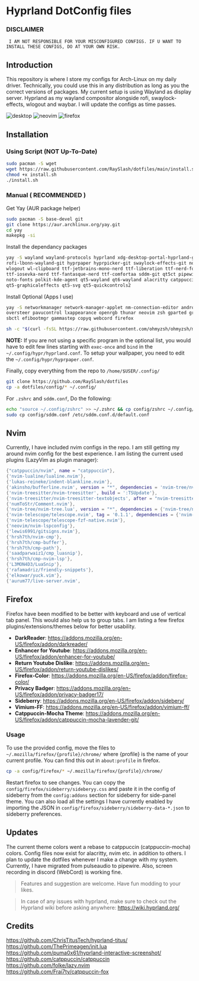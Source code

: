 # Hyprland DotConfig files

### DISCLAIMER

``` I AM NOT RESPONSIBLE FOR YOUR MISCONFIGURED CONFIGS. IF U WANT TO INSTALL THESE CONFIGS, DO AT YOUR OWN RISK.```

## Introduction
This repository is where I store my configs for Arch-Linux on my daily driver. Technically, you could use this in any distribution as long as you the correct versions of packages. My current setup is using Wayland as display server. Hyprland as my wayland compositor alongside rofi, swaylock-effects, wlogout and waybar. I will update the configs as time passes.

![desktop](https://github.com/RaySlash/dotfiles/assets/45141270/7c1b3f05-753e-42b9-8994-6b7db3ad11be)
![neovim](https://github.com/RaySlash/dotfiles/assets/45141270/6f777357-c407-4af1-a7cd-bda81217494a)
![firefox](https://github.com/RaySlash/dotfiles/assets/45141270/1cf69a14-2f63-49cd-a74f-cf83cadaa4dd)

## Installation

### Using Script (NOT Up-To-Date)
``` bash
sudo pacman -S wget
wget https://raw.githubusercontent.com/RaySlash/dotfiles/main/install.sh
chmod +x install.sh
./install.sh
```


### Manual ( **RECOMMENDED** )
Get Yay (AUR package helper)
``` bash
sudo pacman -S base-devel git
git clone https://aur.archlinux.org/yay.git
cd yay
makepkg -si
```

Install the dependancy packages
``` bash
yay -S wayland wayland-protocols hyprland xdg-desktop-portal-hyprland-git waybar-hyprland \
rofi-lbonn-wayland-git hyprpaper hyprpicker-git swaylock-effects-git noto-fonts-emoji neofetch mpd \
wlogout wl-clipboard ttf-jetbrains-mono-nerd ttf-liberation ttf-nerd-fonts-symbols-common \
ttf-iosevka-nerd ttf-fantasque-nerd ttf-comfortaa sddm-git qt5ct pipewire pipewire-pulse wireplumber \
noto-fonts polkit-kde-agent qt5-wayland qt6-wayland alacritty catppuccin-gtk-theme-mocha sddm-catppuccin-git \ 
qt5-graphicaleffects qt5-svg qt5-quickcontrols2
```
Install Optional (Apps I use)
``` bash
yay -S networkmanager network-manager-applet nm-connection-editor android-tools kdeconnect linux-headers \
oversteer pavucontrol lxappearance openrgb thunar neovim zsh gparted grimshot \
sbctl efibootmgr gammastep copyq webcord firefox

sh -c "$(curl -fsSL https://raw.githubusercontent.com/ohmyzsh/ohmyzsh/master/tools/install.sh)"
```

**NOTE:** If you are not using a specific program in the optional list, you would have to edit few lines starting with ```exec-once``` and ```bind``` in the ```~/.config/hypr/hyprland.conf```. To setup your wallpaper, you need to edit the ```~/.config/hypr/hyprpaper.conf```.

Finally, copy everything from the repo to ```/home/$USER/.config/```
``` bash
git clone https://github.com/RaySlash/dotfiles
cp -a dotfiles/config/* ~/.config/
```
For ```.zshrc``` and ```sddm.conf```, Do the following:
``` bash
echo "source ~/.config/zshrc" >> ~/.zshrc && cp config/zshrc ~/.config/
sudo cp config/sddm.conf /etc/sddm.conf.d/default.conf
```

## Nvim
Currently, I have included nvim configs in the repo. I am still getting my around nvim config for the best experience. I am listing the current used plugins (LazyVim as plugin manager):
```lua
{"catppuccin/nvim", name = "catppuccin"},
{'nvim-lualine/lualine.nvim'},
{'lukas-reineke/indent-blankline.nvim'},
{'akinsho/bufferline.nvim', version = "*", dependencies = 'nvim-tree/nvim-web-devicons'},
{'nvim-treesitter/nvim-treesitter', build = ':TSUpdate'},
{'nvim-treesitter/nvim-treesitter-textobjects', after = "nvim-treesitter", requires = "nvim-treesitter/nvim-treesitter"},
{'numToStr/Comment.nvim'},
{'nvim-tree/nvim-tree.lua', version = "*", dependencies = {'nvim-tree/nvim-web-devicons'}},
{'nvim-telescope/telescope.nvim', tag = '0.1.1', dependencies = {'nvim-lua/plenary.nvim'}},
{'nvim-telescope/telescope-fzf-native.nvim'},
{'neovim/nvim-lspconfig'},
{'lewis6991/gitsigns.nvim'},
{'hrsh7th/nvim-cmp'},
{'hrsh7th/cmp-buffer'},
{'hrsh7th/cmp-path'},
{'saadparwaiz1/cmp_luasnip'},
{'hrsh7th/cmp-nvim-lsp'},
{'L3MON4D3/LuaSnip'},
{'rafamadriz/friendly-snippets'},
{'elkowar/yuck.vim'},
{'aurum77/live-server.nvim',
```

## Firefox
Firefox have been modified to be better with keyboard and use of vertical tab panel. This would also help us to group tabs. I am listing a few firefox plugins/extensions/themes below for better usability.

- **DarkReader**: https://addons.mozilla.org/en-US/firefox/addon/darkreader/
- **Enhancer for Youtube**: https://addons.mozilla.org/en-US/firefox/addon/enhancer-for-youtube/
- **Return Youtube Dislike**: https://addons.mozilla.org/en-US/firefox/addon/return-youtube-dislikes/
- **Firefox-Color**: https://addons.mozilla.org/en-US/firefox/addon/firefox-color/
- **Privacy Badger**: https://addons.mozilla.org/en-US/firefox/addon/privacy-badger17/
- **Sideberry**: https://addons.mozilla.org/en-US/firefox/addon/sidebery/
- **Vimium-FF**: https://addons.mozilla.org/en-US/firefox/addon/vimium-ff/
- **Catppuccin-Mocha Theme**: https://addons.mozilla.org/en-US/firefox/addon/catppuccin-mocha-lavender-git/

### Usage
To use the provided config, move the files to ```~/.mozilla/firefox/{profile}/chrome/``` where {profile} is the name of your current profile. You can find this out in ```about:profile``` in firefox.

```bash
cp -a config/firefox/* ~/.mozilla/firefox/{profile}/chrome/
```

Restart firefox to see changes. You can copy the ```config/firefox/sideberry/sideberyy.css``` and paste it in the config of sideberry from the ```config:addons``` section for sideberry for side-panel theme. You can also load all the settings I have currently enabled by importing the JSON in ```config/firefox/sideberry/sideberry-data-*.json``` to sideberry preferences.

## Updates
The current theme colors went a rebase to catppuccin (catppuccin-mocha) colors. Config files now exist for alacritty, nvim etc. in addition to others. I plan to update the dotfiles whenever I make a change with my system. Currently, I have migrated from pulseaudio to pipewire. Also, screen recording in discord (WebCord) is working fine.

> Features and suggestion are welcome. Have fun modding to your likes.

> In case of any issues with hyprland, make sure to check out the Hyprland wiki before asking anywhere: https://wiki.hyprland.org/

## Credits
https://github.com/ChrisTitusTech/hyprland-titus/<br>
https://github.com/ThePrimeagen/init.lua<br>
https://github.com/puma0x61/hyprland-interactive-screenshot/<br>
https://github.com/catppuccin/catppuccin<br>
https://github.com/folke/lazy.nvim<br>
https://github.com/Frai7ty/catppuccin-fox<br>
